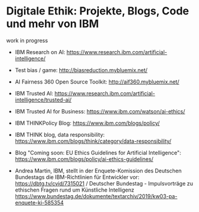 # Digitale Ethik: Projekte, Blogs, Code und mehr von IBM

work in progress

* IBM Research on AI: https://www.research.ibm.com/artificial-intelligence/
* Test bias / game: http://biasreduction.mybluemix.net/
* AI Fairness 360 Open Source Toolkit: http://aif360.mybluemix.net/
* IBM Trusted AI: https://www.research.ibm.com/artificial-intelligence/trusted-ai/
* IBM Trusted AI for Business: https://www.ibm.com/watson/ai-ethics/

* IBM THINKPolicy Blog: https://www.ibm.com/blogs/policy/
* IBM THINK blog, data responsibility: https://www.ibm.com/blogs/think/category/data-responsibility/
* Blog "Coming soon: EU Ethics Guidelines for Artificial Intelligence": https://www.ibm.com/blogs/policy/ai-ethics-guidelines/
* Andrea Martin, IBM, stellt in der Enquete-Komission des Deutschen Bundestags die IBM-Richtlinien für Entwickler vor: https://dbtg.tv/cvid/7315021 / Deutscher Bundestag - Impulsvorträge zu ethischen Fragen rund um Künst­liche Intelli­genz https://www.bundestag.de/dokumente/textarchiv/2019/kw03-pa-enquete-ki-585354
